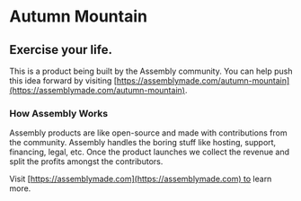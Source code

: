 # Autumn Mountain

## Exercise your life.

This is a product being built by the Assembly community. You can help push this idea forward by visiting [https://assemblymade.com/autumn-mountain](https://assemblymade.com/autumn-mountain).

### How Assembly Works

Assembly products are like open-source and made with contributions from the community. Assembly handles the boring stuff like hosting, support, financing, legal, etc. Once the product launches we collect the revenue and split the profits amongst the contributors.

Visit [https://assemblymade.com](https://assemblymade.com) to learn more.
